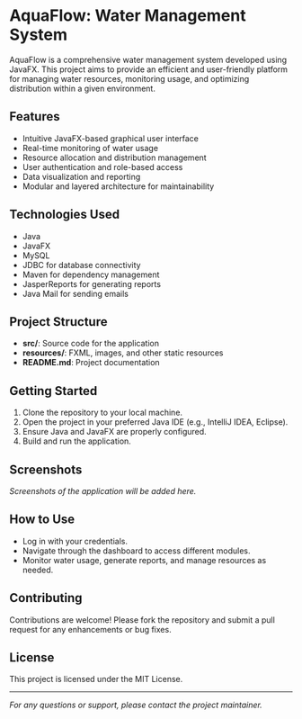 # AquaFlow: Water Management System

AquaFlow is a comprehensive water management system developed using JavaFX. This project aims to provide an efficient and user-friendly platform for managing water resources, monitoring usage, and optimizing distribution within a given environment.

## Features
- Intuitive JavaFX-based graphical user interface
- Real-time monitoring of water usage
- Resource allocation and distribution management
- User authentication and role-based access
- Data visualization and reporting
- Modular and layered architecture for maintainability

## Technologies Used
- Java
- JavaFX
- MySQL
- JDBC for database connectivity
- Maven for dependency management
- JasperReports for generating reports
- Java Mail for sending emails

## Project Structure
- **src/**: Source code for the application
- **resources/**: FXML, images, and other static resources
- **README.md**: Project documentation

## Getting Started
1. Clone the repository to your local machine.
2. Open the project in your preferred Java IDE (e.g., IntelliJ IDEA, Eclipse).
3. Ensure Java and JavaFX are properly configured.
4. Build and run the application.

## Screenshots
*Screenshots of the application will be added here.*

## How to Use
- Log in with your credentials.
- Navigate through the dashboard to access different modules.
- Monitor water usage, generate reports, and manage resources as needed.

## Contributing
Contributions are welcome! Please fork the repository and submit a pull request for any enhancements or bug fixes.

## License
This project is licensed under the MIT License.

---
*For any questions or support, please contact the project maintainer.*